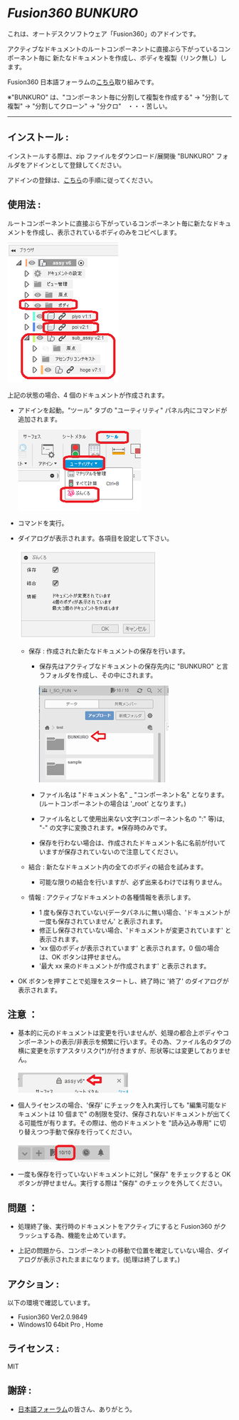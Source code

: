 # **_Fusion360 BUNKURO_**

これは、オートデスクソフトウェア「Fusion360」のアドインです。

アクティブなドキュメントのルートコンポーネントに直接ぶら下がっているコンポーネント毎に
新たなドキュメントを作成し、ボディを複製（リンク無し）します。

Fusion360 日本語フォーラムの[こちら](https://forums.autodesk.com/t5/fusion-360-ri-ben-yu/da-gui-moasenburiwo-dongkasu-fang-fano-yitsutoshite/td-p/10123423)取り組みです。

※"BUNKURO" は、"コンポーネント毎に分割して複製を作成する" -> "分割して複製" -> "分割してクローン" -> "分クロ"　・・・苦しい。

---

## インストール :

インストールする際は、zip ファイルをダウンロード/展開後 "BUNKURO" フォルダをアドインとして登録してください。

アドインの登録は、[こちら](https://kantoku.hatenablog.com/entry/2021/02/15/161734)の手順に従ってください。

## 使用法 :

ルートコンポーネントに直接ぶら下がっているコンポーネント毎に新たなドキュメントを作成し、表示されているボディのみをコピペします。

![Alt text](./resources/use1_jpn.png)

上記の状態の場合、4 個のドキュメントが作成されます。

- アドインを起動。"ツール" タブの "ユーティリティ" パネル内にコマンドが追加されます。

  ![Alt text](./resources/tool_panel_jpn.png)

- コマンドを実行。

- ダイアログが表示されます。各項目を設定して下さい。

  ![Alt text](./resources/dialog_jpn.png)

  - 保存 : 作成された新たなドキュメントの保存を行います。

    - 保存先はアクティブなドキュメントの保存先内に "BUNKURO" と言うフォルダを作成し、その中にされます。

      ![Alt text](./resources/use2_jpn.png)

    - ファイル名は "ドキュメント名" \_ "コンポーネント名" となります。(ルートコンポーネントの場合は '\_root' となります。)
    - ファイル名として使用出来ない文字(コンポーネント名の ":" 等)は,
      "-" の文字に変換されます。※保存時のみです。
    - 保存を行わない場合は、作成されたドキュメント名に名前が付いていますが保存されていないので注意してください。

  - 結合 : 新たなドキュメント内の全てのボディの結合を試みます。

    - 可能な限りの結合を行いますが、必ず出来るわけでは有りません。

  - 情報 : アクティブなドキュメントの各種情報を表示します。
    - 1 度も保存されていない(データパネルに無い)場合、'ドキュメントが一度も保存されていません' と表示されます。
    - 修正し保存されていない場合、'ドキュメントが変更されています' と表示されます。
    - 'xx 個のボディが表示されています' と表示されます。0 個の場合は、OK ボタンは押せません。
    - '最大 xx 来のドキュメントが作成されます' と表示されます。

- OK ボタンを押すことで処理をスタートし、終了時に '終了' のダイアログが表示されます。

## 注意 ：

- 基本的に元のドキュメントは変更を行いませんが、処理の都合上ボディやコンポーネントの表示/非表示を頻繁に行います。その為、ファイル名のタブの横に変更を示すアスタリスク(\*)が付きますが、形状等には変更しておりません。

  ![Alt text](./resources/Constraint1_jpn.png)

- 個人ライセンスの場合、'保存' にチェックを入れ実行しても "編集可能なドキュメントは 10 個まで" の制限を受け、保存されないドキュメントが出てくる可能性が有ります。その際は、他のドキュメントを "読み込み専用" に切り替えつつ手動で保存を行ってください。

  ![Alt text](./resources/Constraint2_jpn.png)

- 一度も保存を行っていないドキュメントに対し "保存" をチェックすると OK ボタンが押せません。実行する際は "保存" のチェックを外してください。

## 問題 ：

- 処理終了後、実行時のドキュメントをアクティブにすると Fusion360 がクラッシュする為、機能を止めています。

- 上記の問題から、コンポーネントの移動で位置を確定していない場合、ダイアログが表示されたままになります。(処理は終了します。)

## アクション :

以下の環境で確認しています。

- Fusion360 Ver2.0.9849
- Windows10 64bit Pro , Home

## ライセンス :

MIT

## 謝辞 :

- [日本語フォーラム](https://forums.autodesk.com/t5/fusion-360-ri-ben-yu/bd-p/707)の皆さん、ありがとう。
